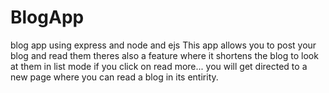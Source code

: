 # BlogApp
blog app using express and node and ejs
This app allows you to post your blog and read them theres also a feature where it shortens the blog
to look at them in list mode if you click on read more... 
you will get directed to a new page where you can read a blog in its entirity.
